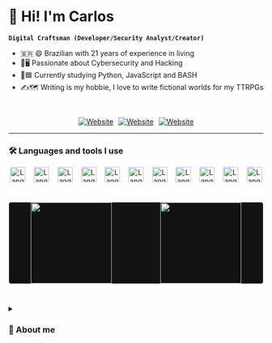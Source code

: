 # 👋 Hi! I'm Carlos

**`Digital Craftsman (Developer/Security Analyst/Creator)`**
<ul>
    <li>🇧🇷 😄 Brazilian with 21 years of experience in living</li>
    <li>🔐🖥️ Passionate about Cybersecurity and Hacking</li>
    <li>🐍🟦 Currently studying Python, JavaScript and BASH</li>
    <li>✍️🗺️ Writing is my hobbie, I love to write fictional worlds for my TTRPGs</li>
</ul>

<br>

<p align="center" style="display:flex;justify-content:center; gap:10px;">
    <a href="https://www.linkedin.com/in/carlosmoraisjr">
        <img alt="Website" src="https://custom-icon-badges.demolab.com/badge/LinkedIn-0077B5?style=for-the-badge&logo=linkedin&logoColor=white" />
    </a>
    <a href="https://cmorais.dev.br/">
        <img alt="Website" src="https://custom-icon-badges.demolab.com/badge/website-000000?style=for-the-badge&logo=devices&logoColor=00ffa6" />
    </a>
    <a href="https://leetcode.com/u/carlos-morais1507/">
        <img alt="Website" src="https://custom-icon-badges.demolab.com/badge/-LeetCode-FFA116?style=for-the-badge&logo=LeetCode&logoColor=black" />
    </a>
</p>

---

### 🛠️ Languages and tools I use

<p align="center" style="display:flex;justify-content:space-around; gap:10px;">
    <img style="width:30px" alt="Lang" src="https://cdn.jsdelivr.net/gh/devicons/devicon@latest/icons/typescript/typescript-original.svg" />
    <img style="width:30px" alt="Lang" src="https://cdn.jsdelivr.net/gh/devicons/devicon@latest/icons/javascript/javascript-original.svg" />
    <img style="width:30px" alt="Lang" src="https://cdn.jsdelivr.net/gh/devicons/devicon@latest/icons/tailwindcss/tailwindcss-original.svg" />
    <img style="width:30px" alt="Lang" src="https://cdn.jsdelivr.net/gh/devicons/devicon@latest/icons/nextjs/nextjs-original.svg" />
    <img style="width:30px" alt="Lang" src="https://cdn.jsdelivr.net/gh/devicons/devicon@latest/icons/python/python-original.svg" />
    <img style="width:30px" alt="Lang" src="https://cdn.jsdelivr.net/gh/devicons/devicon@latest/icons/lua/lua-original.svg" />
    <img style="width:30px" alt="Lang" src="https://cdn.jsdelivr.net/gh/devicons/devicon@latest/icons/c/c-original.svg" />
    <img style="width:30px" alt="Lang" src="https://cdn.jsdelivr.net/gh/devicons/devicon@latest/icons/bash/bash-original.svg" />
    <img style="width:30px" alt="Lang" src="https://cdn.jsdelivr.net/gh/devicons/devicon@latest/icons/git/git-plain.svg" />
    <img style="width:30px" alt="Lang" src="https://cdn.jsdelivr.net/gh/devicons/devicon@latest/icons/linux/linux-original.svg" />
    <img style="width:30px" alt="Lang" src="https://cdn.jsdelivr.net/gh/devicons/devicon@latest/icons/neovim/neovim-original.svg" />
</p>

#

<p align="center" style="display:flex;justify-content:space-around; gap:10px;background-color:#121212; border-radius:5px;border:solid;border-width:1px;border-color:#ededed">
<img style="height:160px" src="https://github-readme-stats.vercel.app/api?username=carlos-morais1507&show_icons=true&theme=transparent&hide_rank=true&border_radius=0&hide_border=true&title_color=00ffa6&icon_color=00ffa6&text_color=ededed" /> 
<img style="height:160px" src="https://github-readme-activity-graph.vercel.app/graph?username=carlos-morais1507&theme=github-compact&title_color=00ffa6&days=15&hide_border=true&grid=false&line=00ffa6&color=ededed&area=true&area_color=21512b" />
</p>

#

<details>
    <summary><h3>🤔 About me</h3></summary>
    I'm an enthusiast in the field of Cybersecurity, committed to acquiring knowledge and exploring the intricate challenges of digital protection. Currently, I'm immersed in a continuous process of study and practice, seeking to understand and master the nuances of Information Security.
</details>

